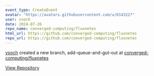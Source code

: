 ```yaml
---
event_type: CreateEvent
avatar: "https://avatars.githubusercontent.com/u/814322?"
user: vsoch
date: 2024-07-26
repo_name: converged-computing/fluxnetes
html_url: https://github.com/converged-computing/fluxnetes
repo_url: https://github.com/converged-computing/fluxnetes
---
```


<a href='https://github.com/vsoch' target='_blank'>vsoch</a> created a new branch, add-queue-and-gut-out at <a href='https://github.com/converged-computing/fluxnetes' target='_blank'>converged-computing/fluxnetes</a>

<a href='https://github.com/converged-computing/fluxnetes' target='_blank'>View Repository</a>